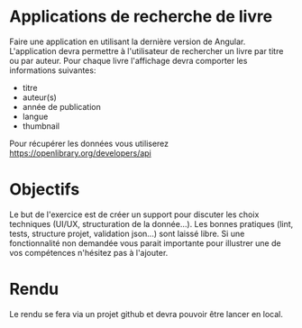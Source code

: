 # Applications de recherche de livre
Faire une application en utilisant la dernière version de Angular. L'application
devra permettre à l'utilisateur de rechercher un livre par titre ou par auteur.
Pour chaque livre l'affichage devra comporter les informations suivantes:
- titre
- auteur(s)
- année de publication
- langue
- thumbnail 


Pour récupérer les données vous utiliserez https://openlibrary.org/developers/api


# Objectifs
Le but de l'exercice est de créer un support pour discuter les choix techniques (UI/UX, structuration de la donnée…).
Les bonnes pratiques (lint, tests, structure projet, validation json...) sont laissé libre.
Si une fonctionnalité non demandée vous parait importante pour illustrer une de vos compétences n'hésitez pas à l'ajouter. 


# Rendu 
Le rendu se fera via un projet github et devra pouvoir être lancer en local. 















